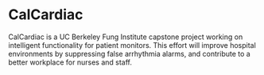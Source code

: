 # CalCardiac

CalCardiac is a UC Berkeley Fung Institute capstone project working on intelligent functionality for patient monitors. This effort will improve hospital 
environments by suppressing false arrhythmia alarms, and contribute to a better workplace for nurses and staff.

